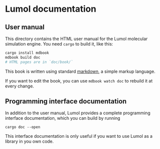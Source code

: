 # Lumol documentation

## User manual

This directory contains the HTML user manual for the Lumol molecular
simulation engine. You need `cargo` to build it, like this:

```bash
cargo install mdbook
mdbook build doc
# HTML pages are in `doc/book/`
```

This book is written using standard [markdown](http://commonmark.org/help/), a
simple markup language.

If you want to edit the book, you can use `mdbook watch doc` to rebuild it at
every change.

## Programming interface documentation

In addition to the user manual, Lumol provides a complete programming
interface documentation, which you can build by running

```
cargo doc --open
```

This interface documentation is only useful if you want to use Lumol as a
library in you own code.
